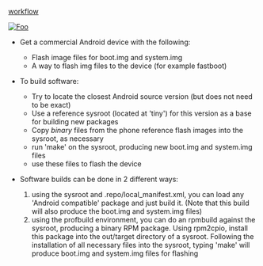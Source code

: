 
   [workflow](https://gitorious.org/cambridge/klaatu-manifests/blobs/master/doc/flow.png "Overall Work Flow")

[![Foo](http://www.google.com/images/srpr/logo3w.png)](http://google.com/)


   * Get a commercial Android device with the following:
      * Flash image files for boot.img and system.img
      * A way to flash img files to the device (for example fastboot)

   * To build software:
      * Try to locate the closest Android source version (but does not need to be exact)
      * Use a reference sysroot (located at 'tiny') for this version as a base for building new packages
      * Copy *binary* files from the phone reference flash images into the sysroot, as necessary
      * run 'make' on the sysroot, producing new boot.img and system.img files
      * use these files to flash the device

   * Software builds can be done in 2 different ways:
      1. using the sysroot and .repo/local_manifest.xml, you can load any 'Android compatible' package and just build it.  (Note that this build will also produce the boot.img and system.img files)
      2. using the profbuild environment, you can do an rpmbuild against the sysroot, producing a binary RPM package.  Using rpm2cpio, install this package into the out/target directory of a sysroot.  Following the installation of all necessary files into the sysroot, typing 'make' will produce boot.img and system.img files for flashing


